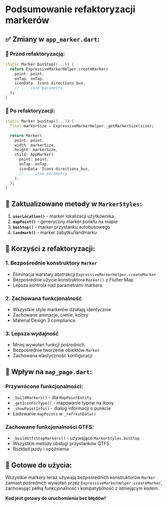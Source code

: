 # Podsumowanie refaktoryzacji markerów

## ✅ **Zmiany w `app_marker.dart`:**

### 🔄 **Przed refaktoryzacją:**
```dart
static Marker busStop({...}) {
  return ExpressiveMarkerHelper.createMarker(
    point: point,
    onTap: onTap,
    iconData: Icons.directions_bus,
    // ... inne parametry
  );
}
```

### 🎯 **Po refaktoryzacji:**
```dart
static Marker busStop({...}) {
  final markerSize = ExpressiveMarkerHelper._getMarkerSize(size);
  
  return Marker(
    point: point,
    width: markerSize,
    height: markerSize,
    child: AppMarker(
      point: point,
      onTap: onTap,
      iconData: Icons.directions_bus,
      // ... inne parametry
    ),
  );
}
```

## 🔧 **Zaktualizowane metody w `MarkerStyles`:**

1. **`userLocation()`** - marker lokalizacji użytkownika
2. **`mapPoint()`** - generyczny marker punktu na mapie
3. **`busStop()`** - marker przystanku autobusowego
4. **`landmark()`** - marker zabytku/landmarku

## 🎨 **Korzyści z refaktoryzacji:**

### 1. **Bezpośrednie konstruktory `Marker`**
- Eliminacja warstwy abstrakcji `ExpressiveMarkerHelper.createMarker`
- Bezpośrednie użycie konstruktora `Marker()` z Flutter Map
- Lepsza kontrola nad parametrami markera

### 2. **Zachowana funkcjonalność**
- Wszystkie style markerów działają identycznie
- Zachowane animacje, cienie, kolory
- Material Design 3 compliance

### 3. **Lepsza wydajność**
- Mniej wywołań funkcji pośrednich
- Bezpośrednie tworzenie obiektów `Marker`
- Zachowana elastyczność konfiguracji

## 🔄 **Wpływ na `map_page.dart`:**

### **Przywrócone funkcjonalności:**
- `_buildMarkers()` - dla `MapPointEntity`
- `_getIconForType()` - mapowanie typów na ikony
- `_showPointInfo()` - dialog informacji o punkcie
- Ładowanie `mapPoints` w `_refreshData()`

### **Zachowane funkcjonalności GTFS:**
- `_buildGtfsStopMarkers()` - używające `MarkerStyles.busStop`
- Wszystkie metody obsługi przystanków GTFS
- Rozkład jazdy i opóźnienia

## 🚀 **Gotowe do użycia:**

Wszystkie markery teraz używają bezpośrednich konstruktorów `Marker` zamiast pośrednich wywołań przez `ExpressiveMarkerHelper.createMarker`, zachowując pełną funkcjonalność i kompatybilność z istniejącym kodem.

**Kod jest gotowy do uruchomienia bez błędów!**
